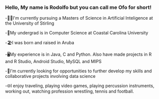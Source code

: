### Hello, My name is Rodolfo but you can call me Ofo for short!

-👨‍🎓I'm currently pursuing a Masters of Science in Artificial Inteligence at the University of Stirling

-🧒My undergrad is in Computer Science at Coastal Carolina University

-🏖️I was born and raised in Aruba

-🖥️My experience is in Java, C and Python. Also have made projects in R and R Studio, Android Studio, MySQL and MIPS

-🧠I'm currently looking for opportunities to further develop my skills and collaborative projects involving data science

-🌐I enjoy traveling, playing video games, playing percussion instruments, working out, watching profession wrestling, tennis and football.
